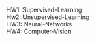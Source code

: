 HW1: Supervised-Learning<br/>
Hw2: Unsupervised-Learning<br/>
HW3: Neural-Networks<br/>
HW4: Computer-Vision<br/>
